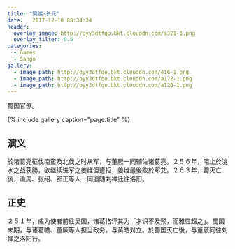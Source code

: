 ```yaml
---
title: "樊建·长元"
date:   2017-12-10 09:34:34
header:
  overlay_image: http://oyy3dtfqo.bkt.clouddn.com/s321-1.png
  overlay_filter: 0.5
categories:
  - Games
  - Sango
gallery:
  - image_path: http://oyy3dtfqo.bkt.clouddn.com/416-1.png
  - image_path: http://oyy3dtfqo.bkt.clouddn.com/a172-1.png
  - image_path: http://oyy3dtfqo.bkt.clouddn.com/a126-1.png
---
```


蜀国官僚。

{% include gallery caption="page.title" %}

## 演义

於诸葛亮征伐南蛮及北伐之时从军，与董厥一同辅佐诸葛亮。２５６年，阻止於洮水之战获勝，欲继续进军之姜维但遭拒，姜维最後败於邓艾。２６３年，蜀灭亡後，谯周、张绍、郤正等人一同追随刘禅迁往洛阳。

## 正史

２５１年，成为使者前往吴国，诸葛恪评其为「才识不及预，而雅性超之」。蜀国末期，与诸葛瞻、董厥等人担当政务，与黄皓对立。於蜀国灭亡後，与董厥同往刘禅之洛阳行。